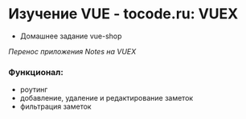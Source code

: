 # Изучение VUE - tocode.ru: VUEX
* Домашнее задание vue-shop

*Перенос приложения Notes на VUEX*


### Функционал:
- роутинг
- добавление, удаление и редактирование заметок
- фильтрация заметок
